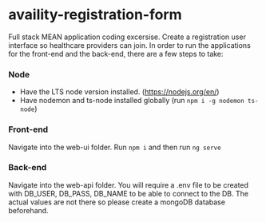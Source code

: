 # availity-registration-form

Full stack MEAN application coding excersise. Create a registration user interface so healthcare providers can join. In order to run the applications for the front-end and the back-end, there are a few steps to take:

### Node

- Have the LTS node version installed. (https://nodejs.org/en/)
- Have nodemon and ts-node installed globally (run `npm i -g nodemon ts-node`)

### Front-end

Navigate into the web-ui folder. Run `npm i` and then run `ng serve`

### Back-end

Navigate into the web-api folder. You will require a .env file to be created with DB_USER, DB_PASS, DB_NAME to be able to connect to the DB. The actual values are not there so please create a mongoDB database beforehand. 
